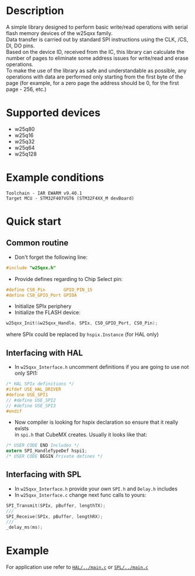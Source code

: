 # Description
A simple library designed to perform basic write/read operations with serial flash memory devices of the w25qxx family.  
Data transfer is carried out by standard SPI instructions using the CLK, /CS, DI, DO pins.  
Based on the device ID, received from the IC, this library can calculate the number of pages to eliminate some address issues for write/read and erase operations.  
To make the use of the library as safe and understandable as possible, any operations with data are performed only starting from the first byte of the page (for example, for a zero page the address should be 0, for the first page - 256, etc.)
# Supported devices
* w25q80
* w25q16
* w25q32
* w25q64
* w25q128

# Example conditions
`Toolchain - IAR EWARM v9.40.1`  
`Target MCU - STM32F407VGT6 (STM32F4XX_M devBoard)`  

# Quick start
## Common routine
* Don't forget the following line:
```C
#include "w25qxx.h"
```
* Provide defines regarding to Chip Select pin:
```C
#define CS0_Pin       GPIO_PIN_15
#define CS0_GPIO_Port GPIOA
```
* Initialize SPIx periphery
* Initialize the FLASH device:
```C
w25qxx_Init(&w25qxx_Handle, SPIx, CS0_GPIO_Port, CS0_Pin);
```
where SPIx could be replaced by `hspix.Instance` (for HAL only)
## Interfacing with HAL
* In `w25qxx_Interface.h` uncomment definitions if you are going to use not only SPI1:
```C
/* HAL SPIx definitions */
#ifdef USE_HAL_DRIVER
#define USE_SPI1
// #define USE_SPI2
// #define USE_SPI3
#endif
```
* Now compiler is looking for hspix declaration so ensure that it really exists   
in `spi.h` that CubeMX creates. Usually it looks like that:
```C
/* USER CODE END Includes */
extern SPI_HandleTypeDef hspi1;
/* USER CODE BEGIN Private defines */
```
## Interfacing with SPL
* In `w25qxx_Interface.h` provide your own `SPI.h` and `Delay.h` includes   
* In `w25qxx_Interface.c` change next func calls to yours:
```C
SPI_Transmit(SPIx, pBuffer, lengthTX);
///
SPI_Receive(SPIx, pBuffer, lengthRX);
///
_delay_ms(ms);
```
# Example
For application use refer to [`HAL/../main.c`](./HAL/Core/Src/main.c) or [`SPL/../main.c`](./SPL/Source/main.c) 

